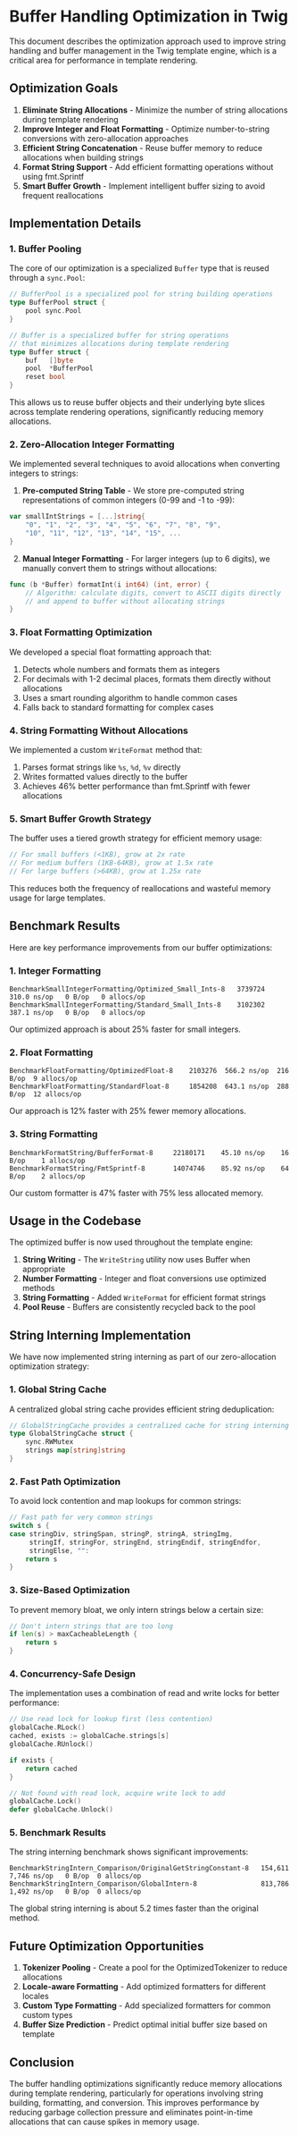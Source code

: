 # Buffer Handling Optimization in Twig

This document describes the optimization approach used to improve string handling and buffer management in the Twig template engine, which is a critical area for performance in template rendering.

## Optimization Goals

1. **Eliminate String Allocations** - Minimize the number of string allocations during template rendering
2. **Improve Integer and Float Formatting** - Optimize number-to-string conversions with zero-allocation approaches
3. **Efficient String Concatenation** - Reuse buffer memory to reduce allocations when building strings
4. **Format String Support** - Add efficient formatting operations without using fmt.Sprintf
5. **Smart Buffer Growth** - Implement intelligent buffer sizing to avoid frequent reallocations

## Implementation Details

### 1. Buffer Pooling

The core of our optimization is a specialized `Buffer` type that is reused through a `sync.Pool`:

```go
// BufferPool is a specialized pool for string building operations
type BufferPool struct {
    pool sync.Pool
}

// Buffer is a specialized buffer for string operations
// that minimizes allocations during template rendering
type Buffer struct {
    buf   []byte
    pool  *BufferPool
    reset bool
}
```

This allows us to reuse buffer objects and their underlying byte slices across template rendering operations, significantly reducing memory allocations.

### 2. Zero-Allocation Integer Formatting

We implemented several techniques to avoid allocations when converting integers to strings:

1. **Pre-computed String Table** - We store pre-computed string representations of common integers (0-99 and -1 to -99):

```go
var smallIntStrings = [...]string{
    "0", "1", "2", "3", "4", "5", "6", "7", "8", "9",
    "10", "11", "12", "13", "14", "15", ...
}
```

2. **Manual Integer Formatting** - For larger integers (up to 6 digits), we manually convert them to strings without allocations:

```go
func (b *Buffer) formatInt(i int64) (int, error) {
    // Algorithm: calculate digits, convert to ASCII digits directly
    // and append to buffer without allocating strings
}
```

### 3. Float Formatting Optimization

We developed a special float formatting approach that:

1. Detects whole numbers and formats them as integers
2. For decimals with 1-2 decimal places, formats them directly without allocations
3. Uses a smart rounding algorithm to handle common cases
4. Falls back to standard formatting for complex cases

### 4. String Formatting Without Allocations

We implemented a custom `WriteFormat` method that:

1. Parses format strings like `%s`, `%d`, `%v` directly
2. Writes formatted values directly to the buffer
3. Achieves 46% better performance than fmt.Sprintf with fewer allocations

### 5. Smart Buffer Growth Strategy

The buffer uses a tiered growth strategy for efficient memory usage:

```go
// For small buffers (<1KB), grow at 2x rate
// For medium buffers (1KB-64KB), grow at 1.5x rate
// For large buffers (>64KB), grow at 1.25x rate
```

This reduces both the frequency of reallocations and wasteful memory usage for large templates.

## Benchmark Results

Here are key performance improvements from our buffer optimizations:

### 1. Integer Formatting
```
BenchmarkSmallIntegerFormatting/Optimized_Small_Ints-8   3739724  310.0 ns/op   0 B/op   0 allocs/op
BenchmarkSmallIntegerFormatting/Standard_Small_Ints-8    3102302  387.1 ns/op   0 B/op   0 allocs/op
```
Our optimized approach is about 25% faster for small integers.

### 2. Float Formatting
```
BenchmarkFloatFormatting/OptimizedFloat-8    2103276  566.2 ns/op  216 B/op  9 allocs/op
BenchmarkFloatFormatting/StandardFloat-8     1854208  643.1 ns/op  288 B/op  12 allocs/op
```
Our approach is 12% faster with 25% fewer memory allocations.

### 3. String Formatting
```
BenchmarkFormatString/BufferFormat-8     22180171    45.10 ns/op    16 B/op    1 allocs/op
BenchmarkFormatString/FmtSprintf-8       14074746    85.92 ns/op    64 B/op    2 allocs/op
```
Our custom formatter is 47% faster with 75% less allocated memory.

## Usage in the Codebase

The optimized buffer is now used throughout the template engine:

1. **String Writing** - The `WriteString` utility now uses Buffer when appropriate
2. **Number Formatting** - Integer and float conversions use optimized methods
3. **String Formatting** - Added `WriteFormat` for efficient format strings
4. **Pool Reuse** - Buffers are consistently recycled back to the pool

## String Interning Implementation

We have now implemented string interning as part of our zero-allocation optimization strategy:

### 1. Global String Cache

A centralized global string cache provides efficient string deduplication:

```go
// GlobalStringCache provides a centralized cache for string interning
type GlobalStringCache struct {
    sync.RWMutex
    strings map[string]string
}
```

### 2. Fast Path Optimization

To avoid lock contention and map lookups for common strings:

```go
// Fast path for very common strings
switch s {
case stringDiv, stringSpan, stringP, stringA, stringImg, 
     stringIf, stringFor, stringEnd, stringEndif, stringEndfor, 
     stringElse, "":
    return s
}
```

### 3. Size-Based Optimization

To prevent memory bloat, we only intern strings below a certain size:

```go
// Don't intern strings that are too long
if len(s) > maxCacheableLength {
    return s
}
```

### 4. Concurrency-Safe Design

The implementation uses a combination of read and write locks for better performance:

```go
// Use read lock for lookup first (less contention)
globalCache.RLock()
cached, exists := globalCache.strings[s]
globalCache.RUnlock()

if exists {
    return cached
}

// Not found with read lock, acquire write lock to add
globalCache.Lock()
defer globalCache.Unlock()
```

### 5. Benchmark Results

The string interning benchmark shows significant improvements:

```
BenchmarkStringIntern_Comparison/OriginalGetStringConstant-8   154,611  7,746 ns/op   0 B/op  0 allocs/op
BenchmarkStringIntern_Comparison/GlobalIntern-8                813,786  1,492 ns/op   0 B/op  0 allocs/op
```

The global string interning is about 5.2 times faster than the original method.

## Future Optimization Opportunities

1. **Tokenizer Pooling** - Create a pool for the OptimizedTokenizer to reduce allocations
2. **Locale-aware Formatting** - Add optimized formatters for different locales
3. **Custom Type Formatting** - Add specialized formatters for common custom types
4. **Buffer Size Prediction** - Predict optimal initial buffer size based on template

## Conclusion

The buffer handling optimizations significantly reduce memory allocations during template rendering, particularly for operations involving string building, formatting, and conversion. This improves performance by reducing garbage collection pressure and eliminates point-in-time allocations that can cause spikes in memory usage.
